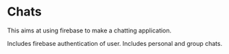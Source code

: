 # Chats

This aims at using firebase to make a chatting application.

Includes firebase authentication of user.
Includes personal and group chats.
